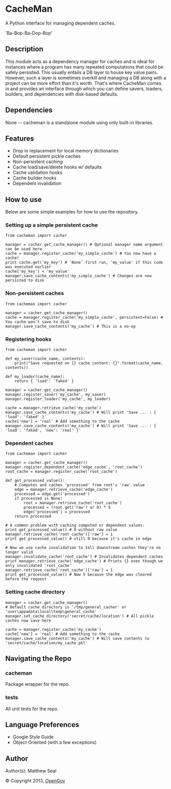 # CacheMan
A Python interface for managing dependent caches.

'Ba-Bop-Ba-Dop-Bop'

## Description
This module acts as a dependency manager for caches and is ideal for instances
where a program has many repeated computations that could be safely persisted.
This usually entails a DB layer to house key value pairs. However, such a layer
is sometimes overkill and managing a DB along with a project can be more effort
than it's worth. That's where CacheMan comes in and provides an interface
through which you can define savers, loaders, builders, and dependencies with
disk-based defaults.

## Dependencies
None -- cacheman is a standalone module using only built-in libraries.

## Features
* Drop in replacement for local memory dictionaries
* Default persistent pickle caches
* Non-persistent caching
* Cache load/save/delete hooks w/ defaults
* Cache validation hooks
* Cache builder hooks
* Dependent invalidation

## How to use
Below are some simple examples for how to use the repository.

### Setting up a simple persistent cache
    from cacheman import cacher

    manager = cacher.get_cache_manager() # Optional manager name argument can be used here
    cache = manager.register_cache('my_simple_cache') # You now have a cache!
    print cache.get('my_key') # `None` first run, 'my_value' if this code was executed earlier
    cache['my_key'] = 'my_value'
    manager.save_cache_contents('my_simple_cache') # Changes are now persisted to disk

### Non-persistent caches
    from cacheman import cacher

    manager = cacher.get_cache_manager()
    cache = manager.register_cache('my_simple_cache', persistent=False) # You cache won't save to disk
    manager.save_cache_contents('my_cache') # This is a no-op

### Registering hooks
    from cacheman import cacher

    def my_saver(cache_name, contents):
        print("Save requested on {} cache content: {}".format(cache_name, contents))

    def my_loader(cache_name):
        return { 'load': 'faked' }

    manager = cacher.get_cache_manager()
    manager.register_saver('my_cache', my_saver)
    manager.register_loader('my_cache', my_loader)

    cache = manager.retrieve_cache('my_cache')
    manager.save_cache_contents('my_cache') # Will print 'Save ... : { 'load': 'faked' }'
    cache['new'] = 'real' # Add something to the cache
    manager.save_cache_contents('my_cache') # Will print 'Save ... : { 'load': 'faked', 'new': 'real' }'

### Dependent caches
    from cacheman import cacher

    manager = cacher.get_cache_manager()
    manager.register_dependent_cache('edge_cache', 'root_cache')
    root_cache = manager.register_cache('root_cache')

    def get_processed_value():
        # Computes and caches 'processed' from root's 'raw' value
        edge = manager.retrieve_cache('edge_cache')
        processed = edge.get('processed')
        if processed is None:
            root = manager.retrieve_cache('root_cache')
            processed = (root.get('raw') or 0) * 5
            edge['processed'] = processed
        return processed

    # A common problem with caching computed or dependent values:
    print get_processed_value() # 0 without raw value
    manager.retrieve_cache('root_cache')['raw'] = 1
    print get_processed_value() # still 0 because it's cache in edge

    # Now we use cache invalidation to tell downstream caches they're no longer valid
    manager.invalidate_cache('root_cache') # Invalidates dependent caches
    print manager.retrieve_cache('edge_cache') # Prints {} even though we only invalidated 'root_cache'
    manager.retrieve_cache('root_cache')['raw'] = 1
    print get_processed_value() # Now 5 because the edge was cleared before the request

### Setting cache directory
    manager = cacher.get_cache_manager()
    # Default cache directory is '/tmp/general_cacher' or 'user\appadata\local\temp\general_cache'
    manager.set_cache_directory('secret/cache/location') # All pickle caches now save here

    cache = manager.register_cache('my_cache')
    cache['new'] = 'real' # Add something to the cache
    manager.save_cache_contents('my_cache') # Will save contents to 'secret/cache/location/my_cache.pkl'

## Navigating the Repo
### cacheman
Package wrapper for the repo.

### tests
All unit tests for the repo.

## Language Preferences
* Google Style Guide
* Object Oriented (with a few exceptions)

## Author
Author(s): Matthew Seal

&copy; Copyright 2013, [OpenGov](http://opengov.com)
